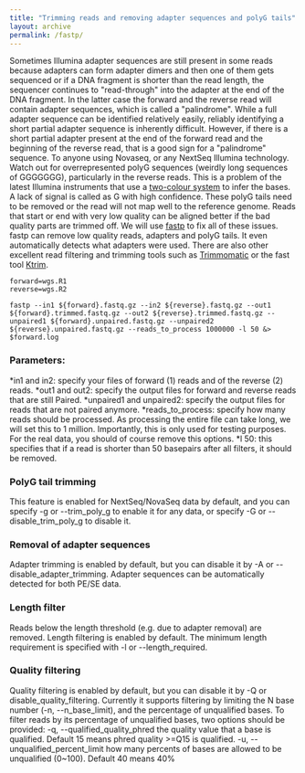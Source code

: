 ```yaml
---
title: "Trimming reads and removing adapter sequences and polyG tails"
layout: archive
permalink: /fastp/
---
```


Sometimes Illumina adapter sequences are still present in some reads because adapters can form adapter dimers and then one of them gets sequenced or if a DNA fragment is shorter than the read length, the sequencer continues to "read-through" into the adapter at the end of the DNA fragment. In the latter case the forward and the reverse read will contain adapter sequences, which is called a "palindrome". While a full adapter sequence can be identified relatively easily, reliably identifying a short partial adapter sequence is inherently difficult. However, if there is a short partial adapter present at the end of the forward read and the beginning of the reverse read, that is a good sign for a "palindrome" sequence.
To anyone using Novaseq, or any NextSeq Illumina technology. Watch out for overrepresented polyG sequences (weirdly long sequences of GGGGGGG), particularly in the reverse reads. This is a problem of the latest Illumina instruments that use a [two-colour system](https://sequencing.qcfail.com/articles/illumina-2-colour-chemistry-can-overcall-high-confidence-g-bases/) to infer the bases. A lack of signal is called as G with high confidence. These polyG tails need to be removed or the read will not map well to the reference genome.
Reads that start or end with very low quality can be aligned better if the bad quality parts are trimmed off. We will use [fastp](https://github.com/OpenGene/fastp) to fix all of these issues. fastp can remove low quality reads, adapters and polyG tails. It even automatically detects what adapters were used.
There are also other excellent read filtering and trimming tools such as [Trimmomatic](https://speciationgenomics.github.io/Trimmomatic) or the fast tool [Ktrim](https://academic.oup.com/bioinformatics/article/36/11/3561/5803071).

```shell
forward=wgs.R1
reverse=wgs.R2

fastp --in1 ${forward}.fastq.gz --in2 ${reverse}.fastq.gz --out1 ${forward}.trimmed.fastq.gz --out2 ${reverse}.trimmed.fastq.gz --unpaired1 ${forward}.unpaired.fastq.gz --unpaired2 ${reverse}.unpaired.fastq.gz --reads_to_process 1000000 -l 50 &> $forward.log
```
### Parameters:
*in1 and in2: specify your files of forward (1) reads and of the reverse (2) reads.
*out1 and out2: specify the output files for forward and reverse reads that are still Paired.
*unpaired1 and unpaired2: specify the output files for reads that are not paired anymore.
*reads_to_process: specify how many reads should be processed. As processing the entire file can take long, we will set this to 1 million. Importantly, this is only used for testing purposes. For the real data, you should of course remove this options.
*l 50: this specifies that if a read is shorter than 50 basepairs after all filters, it should be removed.


### PolyG tail trimming
This feature is enabled for NextSeq/NovaSeq data by default, and you can specify -g or --trim_poly_g to enable it for any data, or specify -G or --disable_trim_poly_g to disable it.

### Removal of adapter sequences
Adapter trimming is enabled by default, but you can disable it by -A or --disable_adapter_trimming. Adapter sequences can be automatically detected for both PE/SE data.

### Length filter
Reads below the length threshold (e.g. due to adapter removal) are removed. Length filtering is enabled by default. The minimum length requirement is specified with -l or --length_required.

### Quality filtering
Quality filtering is enabled by default, but you can disable it by -Q or disable_quality_filtering. Currently it supports filtering by limiting the N base number (-n, --n_base_limit), and the percentage of unqualified bases.
To filter reads by its percentage of unqualified bases, two options should be provided:
    -q, --qualified_quality_phred     the quality value that a base is qualified. Default 15 means phred quality >=Q15 is qualified.
    -u, --unqualified_percent_limit   how many percents of bases are allowed to be unqualified (0~100). Default 40 means 40%
